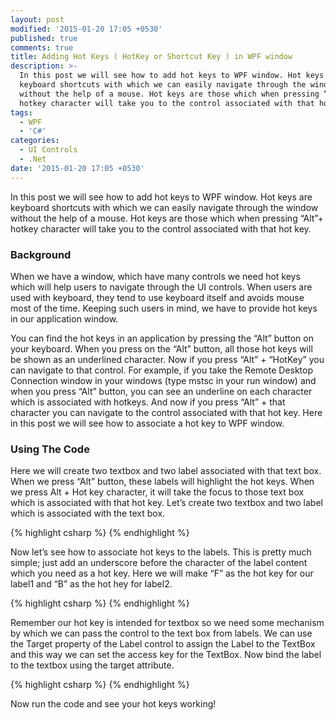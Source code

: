 ```yaml
---
layout: post
modified: '2015-01-20 17:05 +0530'
published: true
comments: true
title: Adding Hot Keys ( HotKey or Shortcut Key ) in WPF window
description: >-
  In this post we will see how to add hot keys to WPF window. Hot keys are
  keyboard shortcuts with which we can easily navigate through the window
  without the help of a mouse. Hot keys are those which when pressing “Alt”+
  hotkey character will take you to the control associated with that hot key.
tags:
  - WPF
  - 'C#'
categories:
  - UI Controls
  - .Net
date: '2015-01-20 17:05 +0530'
---
```

In this post we will see how to add hot keys to WPF window. Hot keys are keyboard shortcuts with which we can easily navigate through the window without the help of a mouse. Hot keys are those which when pressing “Alt”+ hotkey character will take you to the control associated with that hot key.

### Background
When we have a window, which have many controls we need hot keys which will help users to navigate through the UI controls. When users are used with keyboard, they tend to use keyboard itself and avoids mouse most of the time. Keeping such users in mind, we have to provide hot keys in our application window.

You can find the hot keys in an application by pressing the “Alt” button on your keyboard. When you press on the “Alt” button, all those hot keys will be shown as an underlined character. Now if you press “Alt” + “HotKey” you can navigate to that control. For example, if you take the Remote Desktop Connection window in your windows (type mstsc in your run window) and when you press “Alt” button, you can see an underline on each character which is associated with hotkeys. And now if you press “Alt” + that character you can navigate to the control associated with that hot key. Here in this post we will see how to associate a hot key to WPF window.

### Using The Code
Here we will create two textbox and two label associated with that text box. When we press “Alt” button, these labels will highlight the hot keys. When we press Alt + Hot key character, it will take the focus to those text box which is associated with that hot key. Let’s create two textbox and two label which is associated with the text box.

{% highlight csharp %}
<Grid>
   <ItemsControl>
    <Label Content="FirstBox" Width="100" Height="28" Name="label1"/>
    <TextBox Name="textBox1" Text="Title" Height="50" ></TextBox>
   </ItemsControl>
   <ItemsControl>
    <Label Content="SecondBox" Width="100" Height="28" Name="label2"/>
    <TextBox Name="textBox2" Text="Title2" Height="50" ></TextBox>
   </ItemsControl>
</Grid>
{% endhighlight %}

Now let’s see how to associate hot keys to the labels. This is pretty much simple; just add an underscore before the character of the label content which you need as a hot key. Here we will make “F” as the hot key for our label1 and “B” as the hot hey for label2.

{% highlight csharp %}
<Grid>
   <ItemsControl>
    <Label Content="_FirstBox" Width="100" Height="28" Name="label1"/>
    <TextBox Name="textBox1" Text="Title" Height="50" ></TextBox>
   </ItemsControl>
   <ItemsControl>
    <Label Content="Second_Box" Width="100" Height="28" Name="label2"/>
    <TextBox Name="textBox2" Text="Title2" Height="50" ></TextBox>
   </ItemsControl>
</Grid>
{% endhighlight %}


Remember our hot key is intended for textbox so we need some mechanism by which we can pass the control to the text box from labels. We can use the Target property of the Label control to assign the Label to the TextBox and this way we can set the access key for the TextBox. Now bind the label to the textbox using the target attribute.

{% highlight csharp %}
<Grid>
   <ItemsControl>
    <Label Content="_FirstBox" Width="100" Height="28" Name="label1" Target="{Binding ElementName=textBox1}"/>
    <TextBox Name="textBox1" Text="Title" Height="50" ></TextBox>
   </ItemsControl>
   <ItemsControl>
    <Label Content="Second_Box" Width="100" Height="28" Name="label2" Target="{Binding ElementName=textBox2}"/>
    <TextBox Name="textBox2" Text="Title2" Height="50" ></TextBox>
   </ItemsControl>
</Grid>
{% endhighlight %}

Now run the code and see your hot keys working!